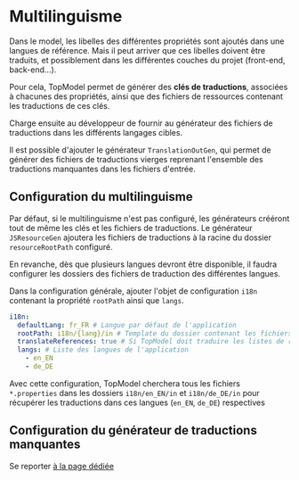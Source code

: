 # Multilinguisme

Dans le model, les libelles des différentes propriétés sont ajoutés dans une langues de référence. Mais il peut arriver que ces libelles doivent être traduits, et possiblement dans les différentes couches du projet (front-end, back-end...).

Pour cela, TopModel permet de générer des **clés de traductions**, associées à chacunes des propriétés, ainsi que des fichiers de ressources contenant les traductions de ces clés.

Charge ensuite au développeur de fournir au générateur des fichiers de traductions dans les différents langages cibles.

Il est possible d'ajouter le générateur `TranslationOutGen`, qui permet de générer des fichiers de traductions vierges reprenant l'ensemble des traductions manquantes dans les fichiers d'entrée.

## Configuration du multilinguisme

Par défaut, si le multilinguisme n'est pas configuré, les générateurs crééront tout de même les clés et les fichiers de traductions. Le générateur `JSResourceGen` ajoutera les fichiers de traductions à la racine du dossier `resourceRootPath` configuré.

En revanche, dès que plusieurs langues devront être disponible, il faudra configurer les dossiers des fichiers de traduction des différentes langues.

Dans la configuration générale, ajouter l'objet de configuration `i18n` contenant la propriété `rootPath` ainsi que `langs`.

```yaml
i18n:
  defaultLang: fr_FR # Langue par défaut de l'application
  rootPath: i18n/{lang}/in # Template du dossier contenant les fichiers de traductions entrants
  translateReferences: true # Si TopModel doit traduire les listes de référence ie : remplacer le libelle par la clé de traductions
  langs: # Liste des langues de l'application
    - en_EN
    - de_DE
```

Avec cette configuration, TopModel cherchera tous les fichiers `*.properties` dans les dossiers `i18n/en_EN/in` et `i18n/de_DE/in` pour récupérer les traductions dans ces langues (`en_EN`, `de_DE`) respectives

## Configuration du générateur de traductions manquantes

Se reporter [à la page dédiée](/generator/translation.md)
